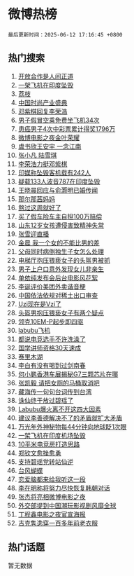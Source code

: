 # 微博热榜

`最后更新时间：2025-06-12 17:16:45 +0800`

## 热门搜索

1. [开放合作是人间正道](https://m.weibo.cn/search?containerid=100103type%3D1%26t%3D10%26q%3D%23%E5%BC%80%E6%94%BE%E5%90%88%E4%BD%9C%E6%98%AF%E4%BA%BA%E9%97%B4%E6%AD%A3%E9%81%93%23&stream_entry_id=51&isnewpage=1&extparam=seat%3D1%26pos%3D0%26stream_entry_id%3D51%26c_type%3D51%26filter_type%3Drealtimehot%26cate%3D10103%26q%3D%2523%25E5%25BC%2580%25E6%2594%25BE%25E5%2590%2588%25E4%25BD%259C%25E6%2598%25AF%25E4%25BA%25BA%25E9%2597%25B4%25E6%25AD%25A3%25E9%2581%2593%2523%26dgr%3D0%26display_time%3D1749719803%26pre_seqid%3D17497198037340055023)
1. [一架飞机在印度坠毁](https://m.weibo.cn/search?containerid=100103type%3D1%26t%3D10%26q%3D%23%E4%B8%80%E6%9E%B6%E9%A3%9E%E6%9C%BA%E5%9C%A8%E5%8D%B0%E5%BA%A6%E5%9D%A0%E6%AF%81%23&stream_entry_id=31&isnewpage=1&extparam=seat%3D1%26lcate%3D5001%26stream_entry_id%3D31%26q%3D%2523%25E4%25B8%2580%25E6%259E%25B6%25E9%25A3%259E%25E6%259C%25BA%25E5%259C%25A8%25E5%258D%25B0%25E5%25BA%25A6%25E5%259D%25A0%25E6%25AF%2581%2523%26dgr%3D0%26pos%3D0%26realpos%3D1%26c_type%3D31%26flag%3D1%26band_rank%3D1%26cate%3D5001%26filter_type%3Drealtimehot%26display_time%3D1749719803%26pre_seqid%3D17497198037340055023)
1. [荔枝](https://m.weibo.cn/search?containerid=100103type%3D1%26t%3D10%26q%3D%E8%8D%94%E6%9E%9D&stream_entry_id=31&isnewpage=1&extparam=seat%3D1%26lcate%3D5001%26stream_entry_id%3D31%26q%3D%25E8%258D%2594%25E6%259E%259D%26dgr%3D0%26pos%3D1%26realpos%3D2%26c_type%3D31%26flag%3D1%26band_rank%3D2%26cate%3D5001%26filter_type%3Drealtimehot%26display_time%3D1749719803%26pre_seqid%3D17497198037340055023)
1. [中国时尚产业盛典](https://m.weibo.cn/search?containerid=100103type%3D1%26t%3D10%26q%3D%23%E4%B8%AD%E5%9B%BD%E6%97%B6%E5%B0%9A%E4%BA%A7%E4%B8%9A%E7%9B%9B%E5%85%B8%23&stream_entry_id=31&isnewpage=1&extparam=seat%3D1%26lcate%3D5001%26stream_entry_id%3D31%26q%3D%2523%25E4%25B8%25AD%25E5%259B%25BD%25E6%2597%25B6%25E5%25B0%259A%25E4%25BA%25A7%25E4%25B8%259A%25E7%259B%259B%25E5%2585%25B8%2523%26dgr%3D0%26pos%3D2%26realpos%3D3%26c_type%3D31%26flag%3D0%26band_rank%3D3%26cate%3D5001%26filter_type%3Drealtimehot%26display_time%3D1749719803%26pre_seqid%3D17497198037340055023)
1. [邓紫棋回复李荣浩](https://m.weibo.cn/search?containerid=100103type%3D1%26t%3D10%26q%3D%23%E9%82%93%E7%B4%AB%E6%A3%8B%E5%9B%9E%E5%A4%8D%E6%9D%8E%E8%8D%A3%E6%B5%A9%23&stream_entry_id=31&isnewpage=1&extparam=seat%3D1%26lcate%3D5001%26stream_entry_id%3D31%26q%3D%2523%25E9%2582%2593%25E7%25B4%25AB%25E6%25A3%258B%25E5%259B%259E%25E5%25A4%258D%25E6%259D%258E%25E8%258D%25A3%25E6%25B5%25A9%2523%26dgr%3D0%26pos%3D3%26realpos%3D4%26c_type%3D31%26flag%3D1%26band_rank%3D4%26cate%3D5001%26filter_type%3Drealtimehot%26display_time%3D1749719803%26pre_seqid%3D17497198037340055023)
1. [男子假冒空乘免费坐飞机34次](https://m.weibo.cn/search?containerid=100103type%3D1%26t%3D10%26q%3D%23%E7%94%B7%E5%AD%90%E5%81%87%E5%86%92%E7%A9%BA%E4%B9%98%E5%85%8D%E8%B4%B9%E5%9D%90%E9%A3%9E%E6%9C%BA34%E6%AC%A1%23&stream_entry_id=31&isnewpage=1&extparam=seat%3D1%26lcate%3D5001%26stream_entry_id%3D31%26q%3D%2523%25E7%2594%25B7%25E5%25AD%2590%25E5%2581%2587%25E5%2586%2592%25E7%25A9%25BA%25E4%25B9%2598%25E5%2585%258D%25E8%25B4%25B9%25E5%259D%2590%25E9%25A3%259E%25E6%259C%25BA34%25E6%25AC%25A1%2523%26dgr%3D0%26pos%3D4%26realpos%3D5%26c_type%3D31%26flag%3D1%26band_rank%3D5%26cate%3D5001%26filter_type%3Drealtimehot%26display_time%3D1749719803%26pre_seqid%3D17497198037340055023)
1. [患癌男子4次中彩票累计得奖1796万](https://m.weibo.cn/search?containerid=100103type%3D1%26t%3D10%26q%3D%23%E6%82%A3%E7%99%8C%E7%94%B7%E5%AD%904%E6%AC%A1%E4%B8%AD%E5%BD%A9%E7%A5%A8%E7%B4%AF%E8%AE%A1%E5%BE%97%E5%A5%961796%E4%B8%87%23&stream_entry_id=31&isnewpage=1&extparam=seat%3D1%26lcate%3D5001%26stream_entry_id%3D31%26q%3D%2523%25E6%2582%25A3%25E7%2599%258C%25E7%2594%25B7%25E5%25AD%25904%25E6%25AC%25A1%25E4%25B8%25AD%25E5%25BD%25A9%25E7%25A5%25A8%25E7%25B4%25AF%25E8%25AE%25A1%25E5%25BE%2597%25E5%25A5%25961796%25E4%25B8%2587%2523%26dgr%3D0%26pos%3D5%26realpos%3D6%26c_type%3D31%26flag%3D0%26band_rank%3D6%26cate%3D5001%26filter_type%3Drealtimehot%26display_time%3D1749719803%26pre_seqid%3D17497198037340055023)
1. [微博电影之夜金叶荣耀](https://m.weibo.cn/search?containerid=100103type%3D1%26t%3D10%26q%3D%23%E5%BE%AE%E5%8D%9A%E7%94%B5%E5%BD%B1%E4%B9%8B%E5%A4%9C%E9%87%91%E5%8F%B6%E8%8D%A3%E8%80%80%23&stream_entry_id=31&isnewpage=1&extparam=seat%3D1%26lcate%3D5001%26stream_entry_id%3D31%26q%3D%2523%25E5%25BE%25AE%25E5%258D%259A%25E7%2594%25B5%25E5%25BD%25B1%25E4%25B9%258B%25E5%25A4%259C%25E9%2587%2591%25E5%258F%25B6%25E8%258D%25A3%25E8%2580%2580%2523%26dgr%3D0%26filter_type%3Drealtimehot%26c_type%3D31%26is_ad_pos%3D1%26band_rank%3D7%26adid%3D289732%26cate%3D5001%26pos%3D6%26display_time%3D1749719803%26pre_seqid%3D17497198037340055023)
1. [虞书欣王安宇 一念江南](https://m.weibo.cn/search?containerid=100103type%3D1%26t%3D10%26q%3D%E8%99%9E%E4%B9%A6%E6%AC%A3%E7%8E%8B%E5%AE%89%E5%AE%87+%E4%B8%80%E5%BF%B5%E6%B1%9F%E5%8D%97&stream_entry_id=31&isnewpage=1&extparam=seat%3D1%26lcate%3D5001%26stream_entry_id%3D31%26q%3D%25E8%2599%259E%25E4%25B9%25A6%25E6%25AC%25A3%25E7%258E%258B%25E5%25AE%2589%25E5%25AE%2587%2520%25E4%25B8%2580%25E5%25BF%25B5%25E6%25B1%259F%25E5%258D%2597%26dgr%3D0%26pos%3D7%26realpos%3D7%26c_type%3D31%26flag%3D0%26band_rank%3D7%26cate%3D5001%26filter_type%3Drealtimehot%26display_time%3D1749719803%26pre_seqid%3D17497198037340055023)
1. [张小凡 陆雪琪](https://m.weibo.cn/search?containerid=100103type%3D1%26t%3D10%26q%3D%E5%BC%A0%E5%B0%8F%E5%87%A1+%E9%99%86%E9%9B%AA%E7%90%AA&stream_entry_id=31&isnewpage=1&extparam=seat%3D1%26lcate%3D5001%26stream_entry_id%3D31%26q%3D%25E5%25BC%25A0%25E5%25B0%258F%25E5%2587%25A1%2520%25E9%2599%2586%25E9%259B%25AA%25E7%2590%25AA%26dgr%3D0%26pos%3D8%26realpos%3D8%26c_type%3D31%26flag%3D1%26band_rank%3D8%26cate%3D5001%26filter_type%3Drealtimehot%26display_time%3D1749719803%26pre_seqid%3D17497198037340055023)
1. [李荣浩力挺邓紫棋](https://m.weibo.cn/search?containerid=100103type%3D1%26t%3D10%26q%3D%23%E6%9D%8E%E8%8D%A3%E6%B5%A9%E5%8A%9B%E6%8C%BA%E9%82%93%E7%B4%AB%E6%A3%8B%23&stream_entry_id=31&isnewpage=1&extparam=seat%3D1%26lcate%3D5001%26stream_entry_id%3D31%26q%3D%2523%25E6%259D%258E%25E8%258D%25A3%25E6%25B5%25A9%25E5%258A%259B%25E6%258C%25BA%25E9%2582%2593%25E7%25B4%25AB%25E6%25A3%258B%2523%26dgr%3D0%26pos%3D9%26realpos%3D9%26c_type%3D31%26flag%3D0%26band_rank%3D9%26cate%3D5001%26filter_type%3Drealtimehot%26display_time%3D1749719803%26pre_seqid%3D17497198037340055023)
1. [印媒称坠毁客机载有242人](https://m.weibo.cn/search?containerid=100103type%3D1%26t%3D10%26q%3D%23%E5%8D%B0%E5%AA%92%E7%A7%B0%E5%9D%A0%E6%AF%81%E5%AE%A2%E6%9C%BA%E8%BD%BD%E6%9C%89242%E4%BA%BA%23&stream_entry_id=31&isnewpage=1&extparam=seat%3D1%26lcate%3D5001%26stream_entry_id%3D31%26q%3D%2523%25E5%258D%25B0%25E5%25AA%2592%25E7%25A7%25B0%25E5%259D%25A0%25E6%25AF%2581%25E5%25AE%25A2%25E6%259C%25BA%25E8%25BD%25BD%25E6%259C%2589242%25E4%25BA%25BA%2523%26dgr%3D0%26pos%3D10%26realpos%3D10%26c_type%3D31%26flag%3D1%26band_rank%3D10%26cate%3D5001%26filter_type%3Drealtimehot%26display_time%3D1749719803%26pre_seqid%3D17497198037340055023)
1. [疑载133人波音787在印度坠毁](https://m.weibo.cn/search?containerid=100103type%3D1%26t%3D10%26q%3D%23%E7%96%91%E8%BD%BD133%E4%BA%BA%E6%B3%A2%E9%9F%B3787%E5%9C%A8%E5%8D%B0%E5%BA%A6%E5%9D%A0%E6%AF%81%23&stream_entry_id=31&isnewpage=1&extparam=seat%3D1%26lcate%3D5001%26stream_entry_id%3D31%26q%3D%2523%25E7%2596%2591%25E8%25BD%25BD133%25E4%25BA%25BA%25E6%25B3%25A2%25E9%259F%25B3787%25E5%259C%25A8%25E5%258D%25B0%25E5%25BA%25A6%25E5%259D%25A0%25E6%25AF%2581%2523%26dgr%3D0%26pos%3D11%26realpos%3D11%26c_type%3D31%26flag%3D1%26band_rank%3D11%26cate%3D5001%26filter_type%3Drealtimehot%26display_time%3D1749719803%26pre_seqid%3D17497198037340055023)
1. [王晓晨回应与俞灏明已婚传闻](https://m.weibo.cn/search?containerid=100103type%3D1%26t%3D10%26q%3D%23%E7%8E%8B%E6%99%93%E6%99%A8%E5%9B%9E%E5%BA%94%E4%B8%8E%E4%BF%9E%E7%81%8F%E6%98%8E%E5%B7%B2%E5%A9%9A%E4%BC%A0%E9%97%BB%23&stream_entry_id=31&isnewpage=1&extparam=seat%3D1%26lcate%3D5001%26stream_entry_id%3D31%26q%3D%2523%25E7%258E%258B%25E6%2599%2593%25E6%2599%25A8%25E5%259B%259E%25E5%25BA%2594%25E4%25B8%258E%25E4%25BF%259E%25E7%2581%258F%25E6%2598%258E%25E5%25B7%25B2%25E5%25A9%259A%25E4%25BC%25A0%25E9%2597%25BB%2523%26dgr%3D0%26pos%3D12%26realpos%3D12%26c_type%3D31%26flag%3D2%26band_rank%3D12%26cate%3D5001%26filter_type%3Drealtimehot%26display_time%3D1749719803%26pre_seqid%3D17497198037340055023)
1. [那尔那茜妈妈](https://m.weibo.cn/search?containerid=100103type%3D1%26t%3D10%26q%3D%E9%82%A3%E5%B0%94%E9%82%A3%E8%8C%9C%E5%A6%88%E5%A6%88&stream_entry_id=31&isnewpage=1&extparam=seat%3D1%26lcate%3D5001%26stream_entry_id%3D31%26q%3D%25E9%2582%25A3%25E5%25B0%2594%25E9%2582%25A3%25E8%258C%259C%25E5%25A6%2588%25E5%25A6%2588%26dgr%3D0%26pos%3D13%26realpos%3D13%26c_type%3D31%26flag%3D1%26band_rank%3D13%26cate%3D5001%26filter_type%3Drealtimehot%26display_time%3D1749719803%26pre_seqid%3D17497198037340055023)
1. [熬过这周就好了](https://m.weibo.cn/search?containerid=100103type%3D1%26t%3D10%26q%3D%E7%86%AC%E8%BF%87%E8%BF%99%E5%91%A8%E5%B0%B1%E5%A5%BD%E4%BA%86&stream_entry_id=31&isnewpage=1&extparam=seat%3D1%26lcate%3D5001%26stream_entry_id%3D31%26q%3D%25E7%2586%25AC%25E8%25BF%2587%25E8%25BF%2599%25E5%2591%25A8%25E5%25B0%25B1%25E5%25A5%25BD%25E4%25BA%2586%26dgr%3D0%26pos%3D14%26realpos%3D14%26c_type%3D31%26flag%3D2%26band_rank%3D14%26cate%3D5001%26filter_type%3Drealtimehot%26display_time%3D1749719803%26pre_seqid%3D17497198037340055023)
1. [买了假车险车主自担100万赔偿](https://m.weibo.cn/search?containerid=100103type%3D1%26t%3D10%26q%3D%23%E4%B9%B0%E4%BA%86%E5%81%87%E8%BD%A6%E9%99%A9%E8%BD%A6%E4%B8%BB%E8%87%AA%E6%8B%85100%E4%B8%87%E8%B5%94%E5%81%BF%23&stream_entry_id=31&isnewpage=1&extparam=seat%3D1%26lcate%3D5001%26stream_entry_id%3D31%26q%3D%2523%25E4%25B9%25B0%25E4%25BA%2586%25E5%2581%2587%25E8%25BD%25A6%25E9%2599%25A9%25E8%25BD%25A6%25E4%25B8%25BB%25E8%2587%25AA%25E6%258B%2585100%25E4%25B8%2587%25E8%25B5%2594%25E5%2581%25BF%2523%26dgr%3D0%26pos%3D15%26realpos%3D15%26c_type%3D31%26flag%3D0%26band_rank%3D15%26cate%3D5001%26filter_type%3Drealtimehot%26display_time%3D1749719803%26pre_seqid%3D17497198037340055023)
1. [山东12岁女孩遭侵害致精神失常](https://m.weibo.cn/search?containerid=100103type%3D1%26t%3D10%26q%3D%E5%B1%B1%E4%B8%9C12%E5%B2%81%E5%A5%B3%E5%AD%A9%E9%81%AD%E4%BE%B5%E5%AE%B3%E8%87%B4%E7%B2%BE%E7%A5%9E%E5%A4%B1%E5%B8%B8&stream_entry_id=31&isnewpage=1&extparam=seat%3D1%26lcate%3D5001%26stream_entry_id%3D31%26q%3D%25E5%25B1%25B1%25E4%25B8%259C12%25E5%25B2%2581%25E5%25A5%25B3%25E5%25AD%25A9%25E9%2581%25AD%25E4%25BE%25B5%25E5%25AE%25B3%25E8%2587%25B4%25E7%25B2%25BE%25E7%25A5%259E%25E5%25A4%25B1%25E5%25B8%25B8%26dgr%3D0%26pos%3D16%26realpos%3D16%26c_type%3D31%26flag%3D2%26band_rank%3D16%26cate%3D5001%26filter_type%3Drealtimehot%26display_time%3D1749719803%26pre_seqid%3D17497198037340055023)
1. [张雪迎直播](https://m.weibo.cn/search?containerid=100103type%3D1%26t%3D10%26q%3D%E5%BC%A0%E9%9B%AA%E8%BF%8E%E7%9B%B4%E6%92%AD&stream_entry_id=31&isnewpage=1&extparam=seat%3D1%26lcate%3D5001%26stream_entry_id%3D31%26q%3D%25E5%25BC%25A0%25E9%259B%25AA%25E8%25BF%258E%25E7%259B%25B4%25E6%2592%25AD%26dgr%3D0%26pos%3D17%26realpos%3D17%26c_type%3D31%26flag%3D1%26band_rank%3D17%26cate%3D5001%26filter_type%3Drealtimehot%26display_time%3D1749719803%26pre_seqid%3D17497198037340055023)
1. [金晨 我一个女的不能比男的差](https://m.weibo.cn/search?containerid=100103type%3D1%26t%3D10%26q%3D%E9%87%91%E6%99%A8+%E6%88%91%E4%B8%80%E4%B8%AA%E5%A5%B3%E7%9A%84%E4%B8%8D%E8%83%BD%E6%AF%94%E7%94%B7%E7%9A%84%E5%B7%AE&stream_entry_id=31&isnewpage=1&extparam=seat%3D1%26lcate%3D5001%26stream_entry_id%3D31%26q%3D%25E9%2587%2591%25E6%2599%25A8%2520%25E6%2588%2591%25E4%25B8%2580%25E4%25B8%25AA%25E5%25A5%25B3%25E7%259A%2584%25E4%25B8%258D%25E8%2583%25BD%25E6%25AF%2594%25E7%2594%25B7%25E7%259A%2584%25E5%25B7%25AE%26dgr%3D0%26pos%3D18%26realpos%3D18%26c_type%3D31%26flag%3D0%26band_rank%3D18%26cate%3D5001%26filter_type%3Drealtimehot%26display_time%3D1749719803%26pre_seqid%3D17497198037340055023)
1. [父母同时病倒独生子女怎么处理](https://m.weibo.cn/search?containerid=100103type%3D1%26t%3D10%26q%3D%23%E7%88%B6%E6%AF%8D%E5%90%8C%E6%97%B6%E7%97%85%E5%80%92%E7%8B%AC%E7%94%9F%E5%AD%90%E5%A5%B3%E6%80%8E%E4%B9%88%E5%A4%84%E7%90%86%23&stream_entry_id=31&isnewpage=1&extparam=seat%3D1%26lcate%3D5001%26stream_entry_id%3D31%26is_ai_ask%3D1%26flag%3D1%26q%3D%2523%25E7%2588%25B6%25E6%25AF%258D%25E5%2590%258C%25E6%2597%25B6%25E7%2597%2585%25E5%2580%2592%25E7%258B%25AC%25E7%2594%259F%25E5%25AD%2590%25E5%25A5%25B3%25E6%2580%258E%25E4%25B9%2588%25E5%25A4%2584%25E7%2590%2586%2523%26filter_type%3Drealtimehot%26dgr%3D0%26c_type%3D31%26band_rank%3D19%26realpos%3D19%26cate%3D5001%26pos%3D19%26display_time%3D1749719803%26pre_seqid%3D17497198037340055023)
1. [电梯厅抱压猥亵女子的头盔男被抓](https://m.weibo.cn/search?containerid=100103type%3D1%26t%3D10%26q%3D%23%E7%94%B5%E6%A2%AF%E5%8E%85%E6%8A%B1%E5%8E%8B%E7%8C%A5%E4%BA%B5%E5%A5%B3%E5%AD%90%E7%9A%84%E5%A4%B4%E7%9B%94%E7%94%B7%E8%A2%AB%E6%8A%93%23&stream_entry_id=31&isnewpage=1&extparam=seat%3D1%26lcate%3D5001%26stream_entry_id%3D31%26q%3D%2523%25E7%2594%25B5%25E6%25A2%25AF%25E5%258E%2585%25E6%258A%25B1%25E5%258E%258B%25E7%258C%25A5%25E4%25BA%25B5%25E5%25A5%25B3%25E5%25AD%2590%25E7%259A%2584%25E5%25A4%25B4%25E7%259B%2594%25E7%2594%25B7%25E8%25A2%25AB%25E6%258A%2593%2523%26dgr%3D0%26pos%3D20%26realpos%3D20%26c_type%3D31%26flag%3D1%26band_rank%3D20%26cate%3D5001%26filter_type%3Drealtimehot%26display_time%3D1749719803%26pre_seqid%3D17497198037340055023)
1. [男子上户口意外发现女儿非亲生](https://m.weibo.cn/search?containerid=100103type%3D1%26t%3D10%26q%3D%23%E7%94%B7%E5%AD%90%E4%B8%8A%E6%88%B7%E5%8F%A3%E6%84%8F%E5%A4%96%E5%8F%91%E7%8E%B0%E5%A5%B3%E5%84%BF%E9%9D%9E%E4%BA%B2%E7%94%9F%23&stream_entry_id=31&isnewpage=1&extparam=seat%3D1%26lcate%3D5001%26stream_entry_id%3D31%26q%3D%2523%25E7%2594%25B7%25E5%25AD%2590%25E4%25B8%258A%25E6%2588%25B7%25E5%258F%25A3%25E6%2584%258F%25E5%25A4%2596%25E5%258F%2591%25E7%258E%25B0%25E5%25A5%25B3%25E5%2584%25BF%25E9%259D%259E%25E4%25BA%25B2%25E7%2594%259F%2523%26dgr%3D0%26pos%3D21%26realpos%3D21%26c_type%3D31%26flag%3D1%26band_rank%3D21%26cate%3D5001%26filter_type%3Drealtimehot%26display_time%3D1749719803%26pre_seqid%3D17497198037340055023)
1. [单依纯发布会后台电影风花絮](https://m.weibo.cn/search?containerid=100103type%3D1%26t%3D10%26q%3D%23%E5%8D%95%E4%BE%9D%E7%BA%AF%E5%8F%91%E5%B8%83%E4%BC%9A%E5%90%8E%E5%8F%B0%E7%94%B5%E5%BD%B1%E9%A3%8E%E8%8A%B1%E7%B5%AE%23&stream_entry_id=31&isnewpage=1&extparam=seat%3D1%26lcate%3D5001%26stream_entry_id%3D31%26q%3D%2523%25E5%258D%2595%25E4%25BE%259D%25E7%25BA%25AF%25E5%258F%2591%25E5%25B8%2583%25E4%25BC%259A%25E5%2590%258E%25E5%258F%25B0%25E7%2594%25B5%25E5%25BD%25B1%25E9%25A3%258E%25E8%258A%25B1%25E7%25B5%25AE%2523%26dgr%3D0%26pos%3D22%26realpos%3D22%26c_type%3D31%26flag%3D1%26band_rank%3D22%26cate%3D5001%26filter_type%3Drealtimehot%26display_time%3D1749719803%26pre_seqid%3D17497198037340055023)
1. [李诞评价美团外卖谐音梗](https://m.weibo.cn/search?containerid=100103type%3D1%26t%3D10%26q%3D%23%E6%9D%8E%E8%AF%9E%E8%AF%84%E4%BB%B7%E7%BE%8E%E5%9B%A2%E5%A4%96%E5%8D%96%E8%B0%90%E9%9F%B3%E6%A2%97%23&stream_entry_id=31&isnewpage=1&extparam=seat%3D1%26lcate%3D5001%26stream_entry_id%3D31%26q%3D%2523%25E6%259D%258E%25E8%25AF%259E%25E8%25AF%2584%25E4%25BB%25B7%25E7%25BE%258E%25E5%259B%25A2%25E5%25A4%2596%25E5%258D%2596%25E8%25B0%2590%25E9%259F%25B3%25E6%25A2%2597%2523%26dgr%3D0%26pos%3D23%26realpos%3D23%26c_type%3D31%26flag%3D1%26band_rank%3D23%26cate%3D5001%26filter_type%3Drealtimehot%26display_time%3D1749719803%26pre_seqid%3D17497198037340055023)
1. [中国依法依规对稀土出口审查](https://m.weibo.cn/search?containerid=100103type%3D1%26t%3D10%26q%3D%23%E4%B8%AD%E5%9B%BD%E4%BE%9D%E6%B3%95%E4%BE%9D%E8%A7%84%E5%AF%B9%E7%A8%80%E5%9C%9F%E5%87%BA%E5%8F%A3%E5%AE%A1%E6%9F%A5%23&stream_entry_id=31&isnewpage=1&extparam=seat%3D1%26lcate%3D5001%26stream_entry_id%3D31%26q%3D%2523%25E4%25B8%25AD%25E5%259B%25BD%25E4%25BE%259D%25E6%25B3%2595%25E4%25BE%259D%25E8%25A7%2584%25E5%25AF%25B9%25E7%25A8%2580%25E5%259C%259F%25E5%2587%25BA%25E5%258F%25A3%25E5%25AE%25A1%25E6%259F%25A5%2523%26dgr%3D0%26pos%3D24%26realpos%3D24%26c_type%3D31%26flag%3D1%26band_rank%3D24%26cate%3D5001%26filter_type%3Drealtimehot%26display_time%3D1749719803%26pre_seqid%3D17497198037340055023)
1. [Uzi现在是Vzi了](https://m.weibo.cn/search?containerid=100103type%3D1%26t%3D10%26q%3D%23Uzi%E7%8E%B0%E5%9C%A8%E6%98%AFVzi%E4%BA%86%23&stream_entry_id=31&isnewpage=1&extparam=seat%3D1%26lcate%3D5001%26stream_entry_id%3D31%26q%3D%2523Uzi%25E7%258E%25B0%25E5%259C%25A8%25E6%2598%25AFVzi%25E4%25BA%2586%2523%26dgr%3D0%26pos%3D25%26realpos%3D25%26c_type%3D31%26flag%3D1%26band_rank%3D25%26cate%3D5001%26filter_type%3Drealtimehot%26display_time%3D1749719803%26pre_seqid%3D17497198037340055023)
1. [头盔男抱压猥亵女子有两个疑点](https://m.weibo.cn/search?containerid=100103type%3D1%26t%3D10%26q%3D%E5%A4%B4%E7%9B%94%E7%94%B7%E6%8A%B1%E5%8E%8B%E7%8C%A5%E4%BA%B5%E5%A5%B3%E5%AD%90%E6%9C%89%E4%B8%A4%E4%B8%AA%E7%96%91%E7%82%B9&stream_entry_id=31&isnewpage=1&extparam=seat%3D1%26lcate%3D5001%26stream_entry_id%3D31%26q%3D%25E5%25A4%25B4%25E7%259B%2594%25E7%2594%25B7%25E6%258A%25B1%25E5%258E%258B%25E7%258C%25A5%25E4%25BA%25B5%25E5%25A5%25B3%25E5%25AD%2590%25E6%259C%2589%25E4%25B8%25A4%25E4%25B8%25AA%25E7%2596%2591%25E7%2582%25B9%26dgr%3D0%26pos%3D26%26realpos%3D26%26c_type%3D31%26flag%3D1%26band_rank%3D26%26cate%3D5001%26filter_type%3Drealtimehot%26display_time%3D1749719803%26pre_seqid%3D17497198037340055023)
1. [领克10EM-P起步即四驱](https://m.weibo.cn/search?containerid=100103type%3D1%26t%3D10%26q%3D%23%E9%A2%86%E5%85%8B10EM-P%E8%B5%B7%E6%AD%A5%E5%8D%B3%E5%9B%9B%E9%A9%B1%23&stream_entry_id=31&isnewpage=1&extparam=seat%3D1%26lcate%3D5001%26stream_entry_id%3D31%26q%3D%2523%25E9%25A2%2586%25E5%2585%258B10EM-P%25E8%25B5%25B7%25E6%25AD%25A5%25E5%258D%25B3%25E5%259B%259B%25E9%25A9%25B1%2523%26dgr%3D0%26pos%3D27%26realpos%3D27%26c_type%3D31%26flag%3D1%26band_rank%3D27%26cate%3D5001%26filter_type%3Drealtimehot%26display_time%3D1749719803%26pre_seqid%3D17497198037340055023)
1. [labubu飞机](https://m.weibo.cn/search?containerid=100103type%3D1%26t%3D10%26q%3D%23labubu%E9%A3%9E%E6%9C%BA%23&stream_entry_id=31&isnewpage=1&extparam=seat%3D1%26lcate%3D5001%26stream_entry_id%3D31%26q%3D%2523labubu%25E9%25A3%259E%25E6%259C%25BA%2523%26dgr%3D0%26pos%3D28%26realpos%3D28%26c_type%3D31%26flag%3D1%26band_rank%3D28%26cate%3D5001%26filter_type%3Drealtimehot%26display_time%3D1749719803%26pre_seqid%3D17497198037340055023)
1. [都说电竞选手不许洗澡了](https://m.weibo.cn/search?containerid=100103type%3D1%26t%3D10%26q%3D%E9%83%BD%E8%AF%B4%E7%94%B5%E7%AB%9E%E9%80%89%E6%89%8B%E4%B8%8D%E8%AE%B8%E6%B4%97%E6%BE%A1%E4%BA%86&stream_entry_id=31&isnewpage=1&extparam=seat%3D1%26lcate%3D5001%26stream_entry_id%3D31%26q%3D%25E9%2583%25BD%25E8%25AF%25B4%25E7%2594%25B5%25E7%25AB%259E%25E9%2580%2589%25E6%2589%258B%25E4%25B8%258D%25E8%25AE%25B8%25E6%25B4%2597%25E6%25BE%25A1%25E4%25BA%2586%26dgr%3D0%26pos%3D29%26realpos%3D29%26c_type%3D31%26flag%3D0%26band_rank%3D29%26cate%3D5001%26filter_type%3Drealtimehot%26display_time%3D1749719803%26pre_seqid%3D17497198037340055023)
1. [国学讲师资格30天速成](https://m.weibo.cn/search?containerid=100103type%3D1%26t%3D10%26q%3D%23%E5%9B%BD%E5%AD%A6%E8%AE%B2%E5%B8%88%E8%B5%84%E6%A0%BC30%E5%A4%A9%E9%80%9F%E6%88%90%23&stream_entry_id=31&isnewpage=1&extparam=seat%3D1%26lcate%3D5001%26stream_entry_id%3D31%26q%3D%2523%25E5%259B%25BD%25E5%25AD%25A6%25E8%25AE%25B2%25E5%25B8%2588%25E8%25B5%2584%25E6%25A0%25BC30%25E5%25A4%25A9%25E9%2580%259F%25E6%2588%2590%2523%26dgr%3D0%26pos%3D30%26realpos%3D30%26c_type%3D31%26flag%3D1%26band_rank%3D30%26cate%3D5001%26filter_type%3Drealtimehot%26display_time%3D1749719803%26pre_seqid%3D17497198037340055023)
1. [赛里木湖](https://m.weibo.cn/search?containerid=100103type%3D1%26t%3D10%26q%3D%E8%B5%9B%E9%87%8C%E6%9C%A8%E6%B9%96&stream_entry_id=31&isnewpage=1&extparam=seat%3D1%26lcate%3D5001%26stream_entry_id%3D31%26q%3D%25E8%25B5%259B%25E9%2587%258C%25E6%259C%25A8%25E6%25B9%2596%26dgr%3D0%26pos%3D31%26realpos%3D31%26c_type%3D31%26flag%3D1%26band_rank%3D31%26cate%3D5001%26filter_type%3Drealtimehot%26display_time%3D1749719803%26pre_seqid%3D17497198037340055023)
1. [李白有没有喝到过剑南春](https://m.weibo.cn/search?containerid=100103type%3D1%26t%3D10%26q%3D%E6%9D%8E%E7%99%BD%E6%9C%89%E6%B2%A1%E6%9C%89%E5%96%9D%E5%88%B0%E8%BF%87%E5%89%91%E5%8D%97%E6%98%A5&stream_entry_id=31&isnewpage=1&extparam=seat%3D1%26lcate%3D5001%26stream_entry_id%3D31%26q%3D%25E6%259D%258E%25E7%2599%25BD%25E6%259C%2589%25E6%25B2%25A1%25E6%259C%2589%25E5%2596%259D%25E5%2588%25B0%25E8%25BF%2587%25E5%2589%2591%25E5%258D%2597%25E6%2598%25A5%26dgr%3D0%26pos%3D32%26realpos%3D32%26c_type%3D31%26flag%3D1%26band_rank%3D32%26cate%3D5001%26filter_type%3Drealtimehot%26display_time%3D1749719803%26pre_seqid%3D17497198037340055023)
1. [何小鹏香港车展揭秘G7三颗芯片在哪](https://m.weibo.cn/search?containerid=100103type%3D1%26t%3D10%26q%3D%23%E4%BD%95%E5%B0%8F%E9%B9%8F%E9%A6%99%E6%B8%AF%E8%BD%A6%E5%B1%95%E6%8F%AD%E7%A7%98G7%E4%B8%89%E9%A2%97%E8%8A%AF%E7%89%87%E5%9C%A8%E5%93%AA%23&stream_entry_id=31&isnewpage=1&extparam=seat%3D1%26lcate%3D5001%26stream_entry_id%3D31%26q%3D%2523%25E4%25BD%2595%25E5%25B0%258F%25E9%25B9%258F%25E9%25A6%2599%25E6%25B8%25AF%25E8%25BD%25A6%25E5%25B1%2595%25E6%258F%25AD%25E7%25A7%2598G7%25E4%25B8%2589%25E9%25A2%2597%25E8%258A%25AF%25E7%2589%2587%25E5%259C%25A8%25E5%2593%25AA%2523%26dgr%3D0%26pos%3D33%26realpos%3D33%26c_type%3D31%26flag%3D1%26band_rank%3D33%26cate%3D5001%26filter_type%3Drealtimehot%26display_time%3D1749719803%26pre_seqid%3D17497198037340055023)
1. [张凯毅 请把女厕的马桶取消吧](https://m.weibo.cn/search?containerid=100103type%3D1%26t%3D10%26q%3D%E5%BC%A0%E5%87%AF%E6%AF%85+%E8%AF%B7%E6%8A%8A%E5%A5%B3%E5%8E%95%E7%9A%84%E9%A9%AC%E6%A1%B6%E5%8F%96%E6%B6%88%E5%90%A7&stream_entry_id=31&isnewpage=1&extparam=seat%3D1%26lcate%3D5001%26stream_entry_id%3D31%26q%3D%25E5%25BC%25A0%25E5%2587%25AF%25E6%25AF%2585%2520%25E8%25AF%25B7%25E6%258A%258A%25E5%25A5%25B3%25E5%258E%2595%25E7%259A%2584%25E9%25A9%25AC%25E6%25A1%25B6%25E5%258F%2596%25E6%25B6%2588%25E5%2590%25A7%26dgr%3D0%26pos%3D34%26realpos%3D34%26c_type%3D31%26flag%3D0%26band_rank%3D34%26cate%3D5001%26filter_type%3Drealtimehot%26display_time%3D1749719803%26pre_seqid%3D17497198037340055023)
1. [藏海传一句句台词传到台湾](https://m.weibo.cn/search?containerid=100103type%3D1%26t%3D10%26q%3D%23%E8%97%8F%E6%B5%B7%E4%BC%A0%E4%B8%80%E5%8F%A5%E5%8F%A5%E5%8F%B0%E8%AF%8D%E4%BC%A0%E5%88%B0%E5%8F%B0%E6%B9%BE%23&stream_entry_id=31&isnewpage=1&extparam=seat%3D1%26lcate%3D5001%26stream_entry_id%3D31%26q%3D%2523%25E8%2597%258F%25E6%25B5%25B7%25E4%25BC%25A0%25E4%25B8%2580%25E5%258F%25A5%25E5%258F%25A5%25E5%258F%25B0%25E8%25AF%258D%25E4%25BC%25A0%25E5%2588%25B0%25E5%258F%25B0%25E6%25B9%25BE%2523%26dgr%3D0%26pos%3D35%26realpos%3D35%26c_type%3D31%26flag%3D0%26band_rank%3D35%26cate%3D5001%26filter_type%3Drealtimehot%26display_time%3D1749719803%26pre_seqid%3D17497198037340055023)
1. [诛仙终于放过碧瑶了](https://m.weibo.cn/search?containerid=100103type%3D1%26t%3D10%26q%3D%E8%AF%9B%E4%BB%99%E7%BB%88%E4%BA%8E%E6%94%BE%E8%BF%87%E7%A2%A7%E7%91%B6%E4%BA%86&stream_entry_id=31&isnewpage=1&extparam=seat%3D1%26lcate%3D5001%26stream_entry_id%3D31%26q%3D%25E8%25AF%259B%25E4%25BB%2599%25E7%25BB%2588%25E4%25BA%258E%25E6%2594%25BE%25E8%25BF%2587%25E7%25A2%25A7%25E7%2591%25B6%25E4%25BA%2586%26dgr%3D0%26pos%3D36%26realpos%3D36%26c_type%3D31%26flag%3D0%26band_rank%3D36%26cate%3D5001%26filter_type%3Drealtimehot%26display_time%3D1749719803%26pre_seqid%3D17497198037340055023)
1. [Labubu爆火离不开这四大因素](https://m.weibo.cn/search?containerid=100103type%3D1%26t%3D10%26q%3D%23Labubu%E7%88%86%E7%81%AB%E7%A6%BB%E4%B8%8D%E5%BC%80%E8%BF%99%E5%9B%9B%E5%A4%A7%E5%9B%A0%E7%B4%A0%23&stream_entry_id=31&isnewpage=1&extparam=seat%3D1%26lcate%3D5001%26stream_entry_id%3D31%26q%3D%2523Labubu%25E7%2588%2586%25E7%2581%25AB%25E7%25A6%25BB%25E4%25B8%258D%25E5%25BC%2580%25E8%25BF%2599%25E5%259B%259B%25E5%25A4%25A7%25E5%259B%25A0%25E7%25B4%25A0%2523%26dgr%3D0%26pos%3D37%26realpos%3D37%26c_type%3D31%26flag%3D0%26band_rank%3D37%26cate%3D5001%26filter_type%3Drealtimehot%26display_time%3D1749719803%26pre_seqid%3D17497198037340055023)
1. [建议李善德解决不了的矛盾就扩大矛盾](https://m.weibo.cn/search?containerid=100103type%3D1%26t%3D10%26q%3D%23%E5%BB%BA%E8%AE%AE%E6%9D%8E%E5%96%84%E5%BE%B7%E8%A7%A3%E5%86%B3%E4%B8%8D%E4%BA%86%E7%9A%84%E7%9F%9B%E7%9B%BE%E5%B0%B1%E6%89%A9%E5%A4%A7%E7%9F%9B%E7%9B%BE%23&stream_entry_id=31&isnewpage=1&extparam=seat%3D1%26lcate%3D5001%26stream_entry_id%3D31%26q%3D%2523%25E5%25BB%25BA%25E8%25AE%25AE%25E6%259D%258E%25E5%2596%2584%25E5%25BE%25B7%25E8%25A7%25A3%25E5%2586%25B3%25E4%25B8%258D%25E4%25BA%2586%25E7%259A%2584%25E7%259F%259B%25E7%259B%25BE%25E5%25B0%25B1%25E6%2589%25A9%25E5%25A4%25A7%25E7%259F%259B%25E7%259B%25BE%2523%26dgr%3D0%26pos%3D38%26realpos%3D38%26c_type%3D31%26flag%3D1%26band_rank%3D38%26cate%3D5001%26filter_type%3Drealtimehot%26display_time%3D1749719803%26pre_seqid%3D17497198037340055023)
1. [万光年外神秘物每44分钟向地球眨1次眼](https://m.weibo.cn/search?containerid=100103type%3D1%26t%3D10%26q%3D%23%E4%B8%87%E5%85%89%E5%B9%B4%E5%A4%96%E7%A5%9E%E7%A7%98%E7%89%A9%E6%AF%8F44%E5%88%86%E9%92%9F%E5%90%91%E5%9C%B0%E7%90%83%E7%9C%A81%E6%AC%A1%E7%9C%BC%23&stream_entry_id=31&isnewpage=1&extparam=seat%3D1%26lcate%3D5001%26stream_entry_id%3D31%26q%3D%2523%25E4%25B8%2587%25E5%2585%2589%25E5%25B9%25B4%25E5%25A4%2596%25E7%25A5%259E%25E7%25A7%2598%25E7%2589%25A9%25E6%25AF%258F44%25E5%2588%2586%25E9%2592%259F%25E5%2590%2591%25E5%259C%25B0%25E7%2590%2583%25E7%259C%25A81%25E6%25AC%25A1%25E7%259C%25BC%2523%26dgr%3D0%26pos%3D39%26realpos%3D39%26c_type%3D31%26flag%3D1%26band_rank%3D39%26cate%3D5001%26filter_type%3Drealtimehot%26display_time%3D1749719803%26pre_seqid%3D17497198037340055023)
1. [一架飞机在印度机场坠毁](https://m.weibo.cn/search?containerid=100103type%3D1%26t%3D10%26q%3D%23%E4%B8%80%E6%9E%B6%E9%A3%9E%E6%9C%BA%E5%9C%A8%E5%8D%B0%E5%BA%A6%E6%9C%BA%E5%9C%BA%E5%9D%A0%E6%AF%81%23&stream_entry_id=31&isnewpage=1&extparam=seat%3D1%26lcate%3D5001%26stream_entry_id%3D31%26q%3D%2523%25E4%25B8%2580%25E6%259E%25B6%25E9%25A3%259E%25E6%259C%25BA%25E5%259C%25A8%25E5%258D%25B0%25E5%25BA%25A6%25E6%259C%25BA%25E5%259C%25BA%25E5%259D%25A0%25E6%25AF%2581%2523%26dgr%3D0%26pos%3D40%26realpos%3D40%26c_type%3D31%26flag%3D1%26band_rank%3D40%26cate%3D5001%26filter_type%3Drealtimehot%26display_time%3D1749719803%26pre_seqid%3D17497198037340055023)
1. [10平米电竞房打造思路](https://m.weibo.cn/search?containerid=100103type%3D1%26t%3D10%26q%3D10%E5%B9%B3%E7%B1%B3%E7%94%B5%E7%AB%9E%E6%88%BF%E6%89%93%E9%80%A0%E6%80%9D%E8%B7%AF&stream_entry_id=31&isnewpage=1&extparam=seat%3D1%26lcate%3D5001%26stream_entry_id%3D31%26q%3D10%25E5%25B9%25B3%25E7%25B1%25B3%25E7%2594%25B5%25E7%25AB%259E%25E6%2588%25BF%25E6%2589%2593%25E9%2580%25A0%25E6%2580%259D%25E8%25B7%25AF%26dgr%3D0%26pos%3D41%26realpos%3D41%26c_type%3D31%26flag%3D1%26band_rank%3D41%26cate%3D5001%26filter_type%3Drealtimehot%26display_time%3D1749719803%26pre_seqid%3D17497198037340055023)
1. [郑钦文愈挫愈勇](https://m.weibo.cn/search?containerid=100103type%3D1%26t%3D10%26q%3D%23%E9%83%91%E9%92%A6%E6%96%87%E6%84%88%E6%8C%AB%E6%84%88%E5%8B%87%23&stream_entry_id=31&isnewpage=1&extparam=seat%3D1%26lcate%3D5001%26stream_entry_id%3D31%26q%3D%2523%25E9%2583%2591%25E9%2592%25A6%25E6%2596%2587%25E6%2584%2588%25E6%258C%25AB%25E6%2584%2588%25E5%258B%2587%2523%26dgr%3D0%26pos%3D42%26realpos%3D42%26c_type%3D31%26flag%3D1%26band_rank%3D42%26cate%3D5001%26filter_type%3Drealtimehot%26display_time%3D1749719803%26pre_seqid%3D17497198037340055023)
1. [支持碧瑶党转站仙逆](https://m.weibo.cn/search?containerid=100103type%3D1%26t%3D10%26q%3D%E6%94%AF%E6%8C%81%E7%A2%A7%E7%91%B6%E5%85%9A%E8%BD%AC%E7%AB%99%E4%BB%99%E9%80%86&stream_entry_id=31&isnewpage=1&extparam=seat%3D1%26lcate%3D5001%26stream_entry_id%3D31%26q%3D%25E6%2594%25AF%25E6%258C%2581%25E7%25A2%25A7%25E7%2591%25B6%25E5%2585%259A%25E8%25BD%25AC%25E7%25AB%2599%25E4%25BB%2599%25E9%2580%2586%26dgr%3D0%26pos%3D43%26realpos%3D43%26c_type%3D31%26flag%3D1%26band_rank%3D43%26cate%3D5001%26filter_type%3Drealtimehot%26display_time%3D1749719803%26pre_seqid%3D17497198037340055023)
1. [台风蝴蝶](https://m.weibo.cn/search?containerid=100103type%3D1%26t%3D10%26q%3D%23%E5%8F%B0%E9%A3%8E%E8%9D%B4%E8%9D%B6%23&stream_entry_id=31&isnewpage=1&extparam=seat%3D1%26lcate%3D5001%26stream_entry_id%3D31%26q%3D%2523%25E5%258F%25B0%25E9%25A3%258E%25E8%259D%25B4%25E8%259D%25B6%2523%26dgr%3D0%26pos%3D44%26realpos%3D44%26c_type%3D31%26flag%3D0%26band_rank%3D44%26cate%3D5001%26filter_type%3Drealtimehot%26display_time%3D1749719803%26pre_seqid%3D17497198037340055023)
1. [恋爱脑都来给我听这一段](https://m.weibo.cn/search?containerid=100103type%3D1%26t%3D10%26q%3D%E6%81%8B%E7%88%B1%E8%84%91%E9%83%BD%E6%9D%A5%E7%BB%99%E6%88%91%E5%90%AC%E8%BF%99%E4%B8%80%E6%AE%B5&stream_entry_id=31&isnewpage=1&extparam=seat%3D1%26lcate%3D5001%26stream_entry_id%3D31%26q%3D%25E6%2581%258B%25E7%2588%25B1%25E8%2584%2591%25E9%2583%25BD%25E6%259D%25A5%25E7%25BB%2599%25E6%2588%2591%25E5%2590%25AC%25E8%25BF%2599%25E4%25B8%2580%25E6%25AE%25B5%26dgr%3D0%26pos%3D45%26realpos%3D45%26c_type%3D31%26flag%3D1%26band_rank%3D45%26cate%3D5001%26filter_type%3Drealtimehot%26display_time%3D1749719803%26pre_seqid%3D17497198037340055023)
1. [李在明称将努力尽快恢复韩朝对话](https://m.weibo.cn/search?containerid=100103type%3D1%26t%3D10%26q%3D%23%E6%9D%8E%E5%9C%A8%E6%98%8E%E7%A7%B0%E5%B0%86%E5%8A%AA%E5%8A%9B%E5%B0%BD%E5%BF%AB%E6%81%A2%E5%A4%8D%E9%9F%A9%E6%9C%9D%E5%AF%B9%E8%AF%9D%23&stream_entry_id=31&isnewpage=1&extparam=seat%3D1%26lcate%3D5001%26stream_entry_id%3D31%26q%3D%2523%25E6%259D%258E%25E5%259C%25A8%25E6%2598%258E%25E7%25A7%25B0%25E5%25B0%2586%25E5%258A%25AA%25E5%258A%259B%25E5%25B0%25BD%25E5%25BF%25AB%25E6%2581%25A2%25E5%25A4%258D%25E9%259F%25A9%25E6%259C%259D%25E5%25AF%25B9%25E8%25AF%259D%2523%26dgr%3D0%26pos%3D46%26realpos%3D46%26c_type%3D31%26flag%3D1%26band_rank%3D46%26cate%3D5001%26filter_type%3Drealtimehot%26display_time%3D1749719803%26pre_seqid%3D17497198037340055023)
1. [张杰将亮相微博电影之夜](https://m.weibo.cn/search?containerid=100103type%3D1%26t%3D10%26q%3D%23%E5%BC%A0%E6%9D%B0%E5%B0%86%E4%BA%AE%E7%9B%B8%E5%BE%AE%E5%8D%9A%E7%94%B5%E5%BD%B1%E4%B9%8B%E5%A4%9C%23&stream_entry_id=31&isnewpage=1&extparam=seat%3D1%26lcate%3D5001%26stream_entry_id%3D31%26q%3D%2523%25E5%25BC%25A0%25E6%259D%25B0%25E5%25B0%2586%25E4%25BA%25AE%25E7%259B%25B8%25E5%25BE%25AE%25E5%258D%259A%25E7%2594%25B5%25E5%25BD%25B1%25E4%25B9%258B%25E5%25A4%259C%2523%26dgr%3D0%26pos%3D47%26realpos%3D47%26c_type%3D31%26flag%3D1%26band_rank%3D47%26cate%3D5001%26filter_type%3Drealtimehot%26display_time%3D1749719803%26pre_seqid%3D17497198037340055023)
1. [外交部提到中国潮玩影视剧风靡全球](https://m.weibo.cn/search?containerid=100103type%3D1%26t%3D10%26q%3D%23%E5%A4%96%E4%BA%A4%E9%83%A8%E6%8F%90%E5%88%B0%E4%B8%AD%E5%9B%BD%E6%BD%AE%E7%8E%A9%E5%BD%B1%E8%A7%86%E5%89%A7%E9%A3%8E%E9%9D%A1%E5%85%A8%E7%90%83%23&stream_entry_id=31&isnewpage=1&extparam=seat%3D1%26lcate%3D5001%26stream_entry_id%3D31%26q%3D%2523%25E5%25A4%2596%25E4%25BA%25A4%25E9%2583%25A8%25E6%258F%2590%25E5%2588%25B0%25E4%25B8%25AD%25E5%259B%25BD%25E6%25BD%25AE%25E7%258E%25A9%25E5%25BD%25B1%25E8%25A7%2586%25E5%2589%25A7%25E9%25A3%258E%25E9%259D%25A1%25E5%2585%25A8%25E7%2590%2583%2523%26dgr%3D0%26pos%3D48%26realpos%3D48%26c_type%3D31%26flag%3D1%26band_rank%3D48%26cate%3D5001%26filter_type%3Drealtimehot%26display_time%3D1749719803%26pre_seqid%3D17497198037340055023)
1. [丁程鑫电影之夜官宣海报](https://m.weibo.cn/search?containerid=100103type%3D1%26t%3D10%26q%3D%23%E4%B8%81%E7%A8%8B%E9%91%AB%E7%94%B5%E5%BD%B1%E4%B9%8B%E5%A4%9C%E5%AE%98%E5%AE%A3%E6%B5%B7%E6%8A%A5%23&stream_entry_id=31&isnewpage=1&extparam=seat%3D1%26lcate%3D5001%26stream_entry_id%3D31%26q%3D%2523%25E4%25B8%2581%25E7%25A8%258B%25E9%2591%25AB%25E7%2594%25B5%25E5%25BD%25B1%25E4%25B9%258B%25E5%25A4%259C%25E5%25AE%2598%25E5%25AE%25A3%25E6%25B5%25B7%25E6%258A%25A5%2523%26dgr%3D0%26pos%3D49%26realpos%3D49%26c_type%3D31%26flag%3D1%26band_rank%3D49%26cate%3D5001%26filter_type%3Drealtimehot%26display_time%3D1749719803%26pre_seqid%3D17497198037340055023)
1. [吉克隽逸穿一百多年前老衣服](https://m.weibo.cn/search?containerid=100103type%3D1%26t%3D10%26q%3D%E5%90%89%E5%85%8B%E9%9A%BD%E9%80%B8%E7%A9%BF%E4%B8%80%E7%99%BE%E5%A4%9A%E5%B9%B4%E5%89%8D%E8%80%81%E8%A1%A3%E6%9C%8D&stream_entry_id=31&isnewpage=1&extparam=seat%3D1%26lcate%3D5001%26stream_entry_id%3D31%26q%3D%25E5%2590%2589%25E5%2585%258B%25E9%259A%25BD%25E9%2580%25B8%25E7%25A9%25BF%25E4%25B8%2580%25E7%2599%25BE%25E5%25A4%259A%25E5%25B9%25B4%25E5%2589%258D%25E8%2580%2581%25E8%25A1%25A3%25E6%259C%258D%26dgr%3D0%26pos%3D50%26realpos%3D50%26c_type%3D31%26flag%3D1%26band_rank%3D50%26cate%3D5001%26filter_type%3Drealtimehot%26display_time%3D1749719803%26pre_seqid%3D17497198037340055023)

## 热门话题

暂无数据
